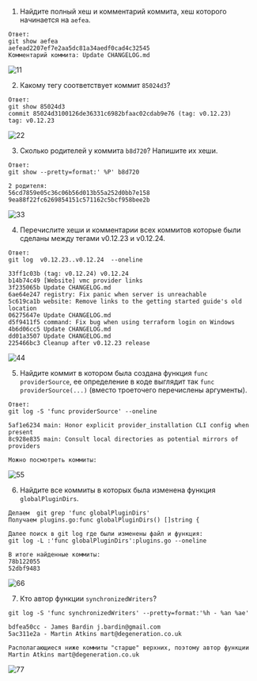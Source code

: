 1. Найдите полный хеш и комментарий коммита, хеш которого начинается на `aefea`.

```
Ответ:
git show aefea 
aefead2207ef7e2aa5dc81a34aedf0cad4c32545
Комментарий коммита: Update CHANGELOG.md
```

![11](https://user-images.githubusercontent.com/94568542/150346807-1a94e74c-5001-4a84-8f32-cabb41bdd8bc.jpg)



2. Какому тегу соответствует коммит `85024d3`?


```
Ответ:
git show 85024d3
commit 85024d3100126de36331c6982bfaac02cdab9e76 (tag: v0.12.23)
tag: v0.12.23
```

![22](https://user-images.githubusercontent.com/94568542/150350580-9711edf8-93f1-419d-a1cb-d6d73ce39380.jpg)

3. Сколько родителей у коммита `b8d720`? Напишите их хеши.

```
Ответ:
git show --pretty=format:' %P' b8d720

2 родителя:
56cd7859e05c36c06b56d013b55a252d0bb7e158 
9ea88f22fc6269854151c571162c5bcf958bee2b
```

![33](https://user-images.githubusercontent.com/94568542/150353815-edc76aaa-5170-4001-967e-4bc6734316dc.jpg)



4. Перечислите хеши и комментарии всех коммитов которые были сделаны между тегами  v0.12.23 и v0.12.24.

```
Ответ:
git log  v0.12.23..v0.12.24  --oneline

33ff1c03b (tag: v0.12.24) v0.12.24
b14b74c49 [Website] vmc provider links
3f235065b Update CHANGELOG.md
6ae64e247 registry: Fix panic when server is unreachable
5c619ca1b website: Remove links to the getting started guide's old location
06275647e Update CHANGELOG.md
d5f9411f5 command: Fix bug when using terraform login on Windows
4b6d06cc5 Update CHANGELOG.md
dd01a3507 Update CHANGELOG.md
225466bc3 Cleanup after v0.12.23 release
```

![44](https://user-images.githubusercontent.com/94568542/150355083-fc28cfb2-ce98-42b8-970b-355cc5796752.jpg)



5. Найдите коммит в котором была создана функция `func providerSource`, ее определение в коде выглядит 
так `func providerSource(...)` (вместо троеточего перечислены аргументы).

```
Ответ:
git log -S 'func providerSource' --oneline

5af1e6234 main: Honor explicit provider_installation CLI config when present
8c928e835 main: Consult local directories as potential mirrors of providers

Можно посмотреть коммиты:
```

![55](https://user-images.githubusercontent.com/94568542/150358490-3d7528c8-7b90-481e-82ef-ec6bf4b9d277.jpg)



6. Найдите все коммиты в которых была изменена функция `globalPluginDirs`.

```
Делаем  git grep 'func globalPluginDirs'
Получаем plugins.go:func globalPluginDirs() []string {

Далее поиск в git log где были изменены файл и функция:
git log -L :'func globalPluginDirs':plugins.go --oneline

В итоге найденные коммиты:
78b122055
52dbf9483
```

![66](https://user-images.githubusercontent.com/94568542/150360534-e3d38f95-2cdd-4d83-b0fb-3e20dafc6da9.jpg)


7. Кто автор функции `synchronizedWriters`? 

```
git log -S 'func synchronizedWriters' --pretty=format:'%h - %an %ae'

bdfea50cc - James Bardin j.bardin@gmail.com
5ac311e2a - Martin Atkins mart@degeneration.co.uk

Располагающиеся ниже коммиты "старше" верхних, поэтому автор функции Martin Atkins mart@degeneration.co.uk
```

![77](https://user-images.githubusercontent.com/94568542/150362071-e2a00515-b4ad-460f-aa94-1447bf5c8a4e.jpg)



